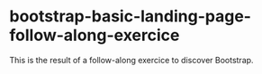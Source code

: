 # bootstrap-basic-landing-page-follow-along-exercice
This is the result of a follow-along exercice to discover Bootstrap.
